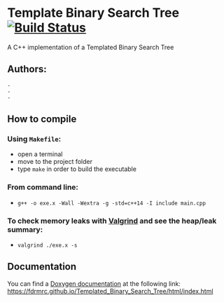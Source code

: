 # Template Binary Search Tree [![Build Status](https://travis-ci.com/fdrmrc/Templated_Binary_Search_Tree.svg?branch=main)](https://travis-ci.com/github/fdrmrc/Templated_Binary_Search_Tree)

A C++ implementation of a Templated Binary Search Tree 

## Authors:
	-
	-
	-

## How to compile

### Using `Makefile`:
- open a terminal
- move to the project folder
- type `make` in order to build the executable

### From command line:
- `g++ -o exe.x -Wall -Wextra -g -std=c++14 -I include main.cpp`

### To check memory leaks with [Valgrind](https://valgrind.org) and see the heap/leak summary:
- `valgrind ./exe.x -s`


## Documentation
You can find a [Doxygen documentation](https://www.doxygen.nl/index.html) at the following link: https://fdrmrc.github.io/Templated_Binary_Search_Tree/html/index.html